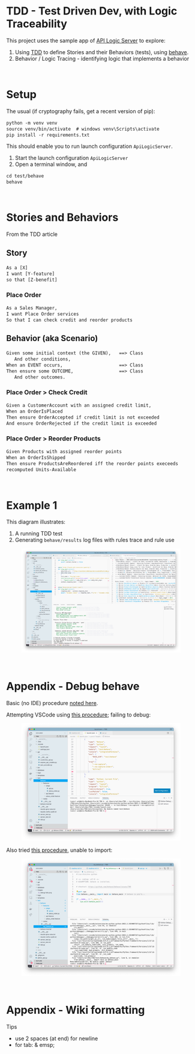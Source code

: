 # TDD - Test Driven Dev, with Logic Traceability

This project uses the sample app of [API Logic Server](https://github.com/valhuber/ApiLogicServer/blob/main/README.md) to explore:

1. Using [TDD](http://dannorth.net/introducing-bdd/) to define Stories and their Behaviors (tests), using [behave](https://behave.readthedocs.io/en/stable/tutorial.html).
2. Behavior / Logic Tracing - identifying logic that implements a behavior

&nbsp;&nbsp;

# Setup

The usual (if cryptography fails, get a recent version of pip):
```
python -m venv venv
source venv/bin/activate  # windows venv\Scripts\activate
pip install -r requirements.txt
```

This should enable you to run launch configuration `ApiLogicServer`.
1. Start the launch configuration `ApiLogicServer`
2. Open a terminal window, and

```
cd test/behave
behave
```

&nbsp;&nbsp;

# Stories and Behaviors

From the TDD article

## Story
```
As a [X]
I want [Y-feature]
so that [Z-benefit]
```

### Place Order
```
As a Sales Manager,
I want Place Order services
So that I can check credit and reorder products
```


## Behavior (aka Scenario)
```
Given some initial context (the GIVEN),   ==> Class
   And other conditions,
When an EVENT occurs,                     ==> Class
Then ensure some OUTCOME,                 ==> Class
   And other outcomes.
```

### Place Order > Check Credit
```
Given a CustomerAccount with an assigned credit limit,
When an OrderIsPlaced
Then ensure OrderAccepted if credit limit is not exceeded
And ensure OrderRejected if the credit limit is exceeded
```
### Place Order > Reorder Products
```
Given Products with assigned reorder points
When an OrderIsShipped
Then ensure ProductsAreReordered iff the reorder points execeeds recomputed Units-Available
```

&nbsp;&nbsp;

# Example 1

This diagram illustrates:
1. A running TDD test
2. Generating `behave/results` log files with rules trace and rule use

<figure><img src="https://github.com/valhuber/TDD/blob/main/images/example-1.png?raw=true"></figure>

&nbsp;&nbsp;

# Appendix - Debug behave

Basic (no IDE) procedure [noted here](https://921kiyo.com/debugging-the-Python-behave-test/).

Attempting VSCode using [this procedure](https://qxf2.com/blog/run-python-behave-from-visual-studio-code/); failing to debug:

<figure><img src="https://github.com/valhuber/TDD/blob/main/images/debug-fails.png?raw=true"></figure>

Also tried [this procedure](https://github.com/behave/behave/issues/709), unable to import:

<figure><img src="https://github.com/valhuber/TDD/blob/main/images/debug-my-behave.png?raw=true"></figure>

&nbsp;&nbsp;

# Appendix - Wiki formatting

Tips
* use 2 spaces (at end) for newline
* for tab: & emsp;